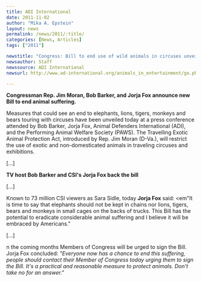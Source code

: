 ```yaml
---
title: ADI International
date: 2011-11-02
author: "Mika A. Epstein"
layout: news
permalink: /news/2011/:title/
categories: [News, Articles]
tags: ["2011"]

newstitle: "Congress: Bill to end use of wild animals in circuses unveiled  "
newsauthor: Staff  
newssource: ADI International  
newsurl: http://www.ad-international.org/animals_in_entertainment/go.php?id=2263&ssi=10  

---
```


**Congressman Rep. Jim Moran, Bob Barker, and Jorja Fox announce new Bill to end animal suffering.**

Measures that could see an end to elephants, lions, tigers, monkeys and bears touring with circuses have been unveiled today at a press conference attended by Bob Barker, Jorja Fox, Animal Defenders International (ADI), and the Performing Animal Welfare Society (PAWS). The Travelling Exotic Animal Protection Act, introduced by Rep. Jim Moran (D-Va.), will restrict the use of exotic and non-domesticated animals in traveling circuses and exhibitions.

[...]

**TV host Bob Barker and CSI's Jorja Fox back the bill**

[...]

Known to 73 million CSI viewers as Sara Sidle, today **Jorja Fox** said: <em"It is time to say that elephants should not be kept in chains nor lions, tigers, bears and monkeys in small cages on the backs of trucks. This Bill has the potential to eradicate considerable animal suffering and I believe it will be embraced by Americans."</em>

[...]

n the coming months Members of Congress will be urged to sign the Bill. Jorja Fox concluded: *"Everyone now has a chance to end this suffering, people should contact their Member of Congress today urging them to sign the Bill. It's a practical and reasonable measure to protect animals. Don't take no for an answer."*

